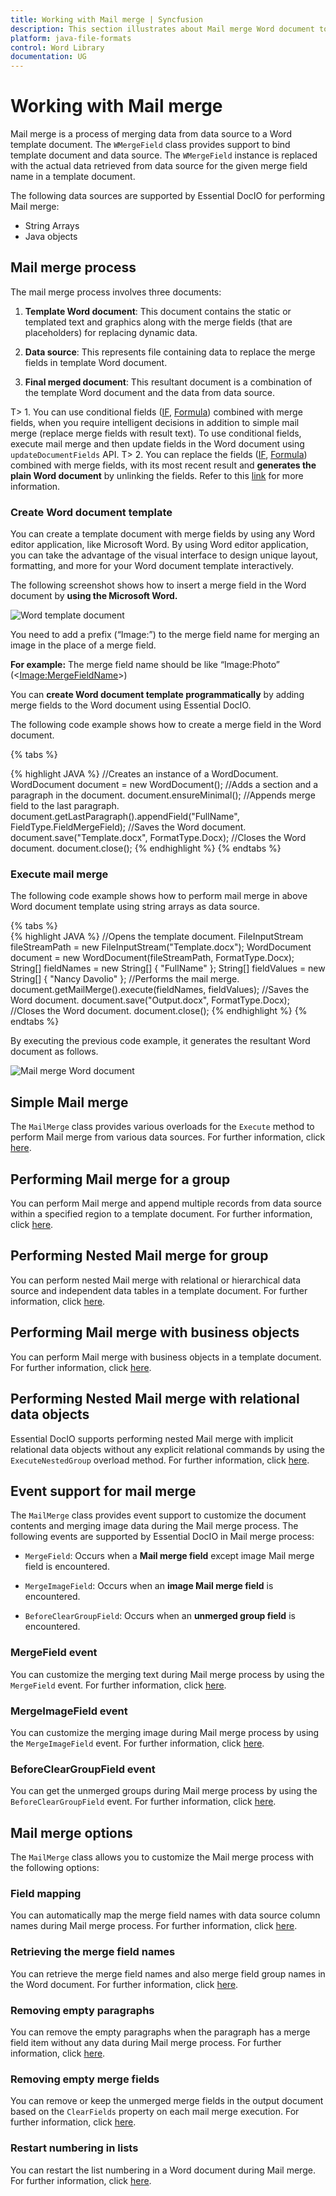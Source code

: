 ```yaml
---
title: Working with Mail merge | Syncfusion
description: This section illustrates about Mail merge Word document to create reports (letters, envelopes, labels, invoice, payroll) without MS Word or Office interop.
platform: java-file-formats
control: Word Library
documentation: UG
---
```

# Working with Mail merge

Mail merge is a process of merging data from data source to a Word template document. The `WMergeField` class provides support to bind template document and data source. The `WMergeField` instance is replaced with the actual data retrieved from data source for the given merge field name in a template document.

The following data sources are supported by Essential DocIO for performing Mail merge:

* String Arrays
* Java objects

## Mail merge process

The mail merge process involves three documents:

1. **Template Word document**: This document contains the static or templated text and graphics along with the merge fields (that are placeholders) for replacing dynamic data.

2. **Data source**: This represents file containing data to replace the merge fields in template Word document.

3. **Final merged document**: This resultant document is a combination of the template Word document and the data from data source.

T> 1. You can use conditional fields ([IF](https://support.microsoft.com/en-us/office/field-codes-if-field-9f79e82f-e53b-4ff5-9d2c-ae3b22b7eb5e?ui=en-us&rs=en-us&ad=us), [Formula](https://support.microsoft.com/en-us/office/field-codes-formula-field-32d5c9de-3516-4ec3-80ed-d1fc2b5bc21d?ui=en-us&rs=en-us&ad=us)) combined with merge fields, when you require intelligent decisions in addition to simple mail merge (replace merge fields with result text). To use conditional fields, execute mail merge and then update fields in the Word document using `updateDocumentFields` API.
T> 2. You can replace the fields ([IF](https://support.microsoft.com/en-us/office/field-codes-if-field-9f79e82f-e53b-4ff5-9d2c-ae3b22b7eb5e?ui=en-us&rs=en-us&ad=us), [Formula](https://support.microsoft.com/en-us/office/field-codes-formula-field-32d5c9de-3516-4ec3-80ed-d1fc2b5bc21d?ui=en-us&rs=en-us&ad=us)) combined with merge fields, with its most recent result and **generates the plain Word document** by unlinking the fields. Refer to this [link](https://help.syncfusion.com/java-file-formats/word-library/working-with-fields#unlink-fields) for more information. 

### Create Word document template

You can create a template document with merge fields by using any Word editor application, like Microsoft Word. By using Word editor application, you can take the advantage of the visual interface to design unique layout, formatting, and more for your Word document template interactively. 

The following screenshot shows how to insert a merge field in the Word document by **using the Microsoft Word.**

![Word template document](MailMerge_images/MailMerge_template.png)

You need to add a prefix (“Image:”) to the merge field name for merging an image in the place of a merge field.

**For example:** The merge field name should be like “Image:Photo” (<<Image:MergeFieldName>>)

You can **create Word document template programmatically** by adding merge fields to the Word document using Essential DocIO.

The following code example shows how to create a merge field in the Word document.

{% tabs %}  

{% highlight JAVA %}
//Creates an instance of a WordDocument.
WordDocument document = new WordDocument();
//Adds a section and a paragraph in the document.
document.ensureMinimal();
//Appends merge field to the last paragraph.
document.getLastParagraph().appendField("FullName", FieldType.FieldMergeField);
//Saves the Word document. 
document.save("Template.docx", FormatType.Docx);
//Closes the Word document.
document.close();
{% endhighlight %}
{% endtabs %}

### Execute mail merge

The following code example shows how to perform mail merge in above Word document template using string arrays as data source.

{% tabs %}  
{% highlight JAVA %}
//Opens the template document.
FileInputStream fileStreamPath = new FileInputStream("Template.docx");
WordDocument document = new WordDocument(fileStreamPath, FormatType.Docx);
String[] fieldNames = new String[] { "FullName" };
String[] fieldValues = new String[] { "Nancy Davolio" };
//Performs the mail merge.
document.getMailMerge().execute(fieldNames, fieldValues);
//Saves the Word document.
document.save("Output.docx", FormatType.Docx);
//Closes the Word document.
document.close();
{% endhighlight %}
{% endtabs %}

By executing the previous code example, it generates the resultant Word document as follows.

![Mail merge Word document](MailMerge_images/MailMerge_output.png)

## Simple Mail merge

The `MailMerge` class provides various overloads for the `Execute` method to perform Mail merge from various data sources. For further information, click [here](https://help.syncfusion.com/java-file-formats/word-library/mail-merge/simple-mail-merge). 

## Performing Mail merge for a group

You can perform Mail merge and append multiple records from data source within a specified region to a template document. For further information, click [here](https://help.syncfusion.com/java-file-formats/word-library/mail-merge/mail-merge-for-group).

## Performing Nested Mail merge for group

You can perform nested Mail merge with relational or hierarchical data source and independent data tables in a template document. For further information, click [here](https://help.syncfusion.com/java-file-formats/word-library/mail-merge/mail-merge-for-nested-groups).

## Performing Mail merge with business objects

You can perform Mail merge with business objects in a template document. For further information, click [here](https://help.syncfusion.com/java-file-formats/word-library/mail-merge/mail-merge-for-group#mail-merge-with-Java-objects).

## Performing Nested Mail merge with relational data objects

Essential DocIO supports performing nested Mail merge with implicit relational data objects without any explicit relational commands by using the `ExecuteNestedGroup` overload method. For further information, click [here](https://help.syncfusion.com/java-file-formats/word-library/mail-merge/mail-merge-for-nested-groups#mail-merge-with-implicit-relational-data).

## Event support for mail merge

The `MailMerge` class provides event support to customize the document contents and merging image data during the Mail merge process. The following events are supported by Essential DocIO in Mail merge process:

* `MergeField`: Occurs when a **Mail merge field** except image Mail merge field is encountered.

* `MergeImageField`: Occurs when an **image Mail merge field** is encountered.

* `BeforeClearGroupField`: Occurs when an **unmerged group field** is encountered.

### MergeField event

You can customize the merging text during Mail merge process by using the `MergeField` event. For further information, click [here](https://help.syncfusion.com/java-file-formats/word-library/mail-merge/mail-merge-events#mergefield-event).

### MergeImageField event

You can customize the merging image during Mail merge process by using the `MergeImageField` event. For further information, click [here](https://help.syncfusion.com/java-file-formats/word-library/mail-merge/mail-merge-events#mergeimagefield-event).

### BeforeClearGroupField event

You can get the unmerged groups during Mail merge process by using the `BeforeClearGroupField` event. For further information, click [here](https://help.syncfusion.com/java-file-formats/word-library/mail-merge/mail-merge-events#beforecleargroupfield-event).

## Mail merge options

The `MailMerge` class allows you to customize the Mail merge process with the following options:

### Field mapping

You can automatically map the merge field names with data source column names during Mail merge process. For further information, click [here](https://help.syncfusion.com/java-file-formats/word-library/mail-merge/mail-merge-options#field-mapping).

### Retrieving the merge field names

You can retrieve the merge field names and also merge field group names in the Word document. For further information, click [here](https://help.syncfusion.com/java-file-formats/word-library/mail-merge/mail-merge-options#retrieve-the-merge-field-names).

### Removing empty paragraphs

You can remove the empty paragraphs when the paragraph has a merge field item without any data during Mail merge process. For further information, click [here](https://help.syncfusion.com/java-file-formats/word-library/mail-merge/mail-merge-options#remove-empty-paragraphs).

### Removing empty merge fields

You can remove or keep the unmerged merge fields in the output document based on the `ClearFields` property on each mail merge execution. For further information, click [here](https://help.syncfusion.com/java-file-formats/word-library/mail-merge/mail-merge-options#remove-empty-merge-fields).

### Restart numbering in lists

You can restart the list numbering in a Word document during Mail merge. For further information, click [here](https://help.syncfusion.com/java-file-formats/word-library/mail-merge/mail-merge-options#restart-numbering-in-lists).

